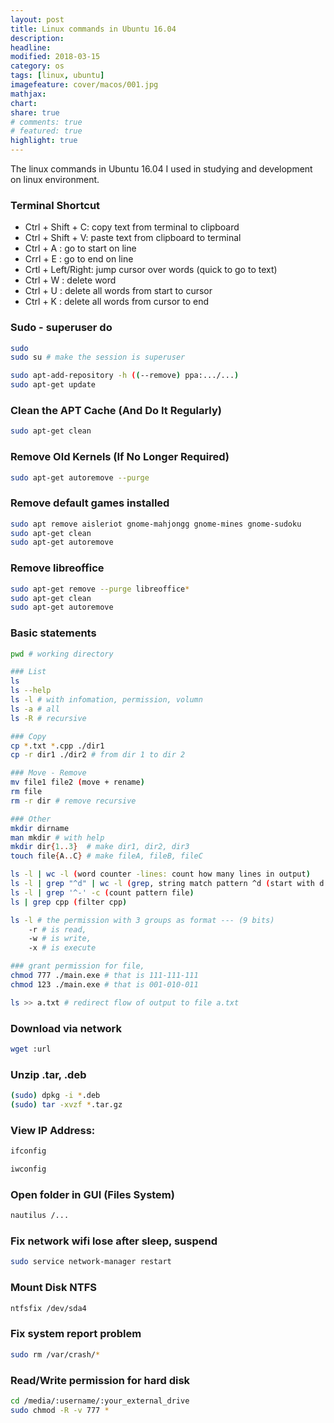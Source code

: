 ```yaml
---
layout: post
title: Linux commands in Ubuntu 16.04
description: 
headline: 
modified: 2018-03-15
category: os
tags: [linux, ubuntu]
imagefeature: cover/macos/001.jpg
mathjax:
chart:
share: true
# comments: true
# featured: true
highlight: true
---
```


The linux commands in Ubuntu 16.04 I used in studying and development on linux environment.

### Terminal Shortcut

+ Ctrl + Shift + C: copy text from terminal to clipboard
+ Ctrl + Shift + V: paste text from clipboard to terminal
+ Ctrl + A : go to start on line
+ Crrl + E : go to end on line
+ Crtl + Left/Right: jump cursor over words (quick to go to text)
+ Ctrl + W : delete word
+ Ctrl + U : delete all words from start to cursor
+ Ctrl + K : delete all words from cursor to end

### Sudo - superuser do
```bash
sudo
sudo su # make the session is superuser

sudo apt-add-repository -h ((--remove) ppa:.../...)
sudo apt-get update

```

### Clean the APT Cache (And Do It Regularly)
```bash
sudo apt-get clean
```

### Remove Old Kernels (If No Longer Required)
```bash
sudo apt-get autoremove --purge
```

### Remove default games installed
```bash
sudo apt remove aisleriot gnome-mahjongg gnome-mines gnome-sudoku
sudo apt-get clean
sudo apt-get autoremove
```

### Remove libreoffice
```bash
sudo apt-get remove --purge libreoffice*
sudo apt-get clean
sudo apt-get autoremove
```

### Basic statements
```bash
pwd # working directory

### List
ls
ls --help
ls -l # with infomation, permission, volumn
ls -a # all
ls -R # recursive

### Copy
cp *.txt *.cpp ./dir1
cp -r dir1 ./dir2 # from dir 1 to dir 2

### Move - Remove
mv file1 file2 (move + rename)
rm file
rm -r dir # remove recursive

### Other
mkdir dirname
man mkdir # with help
mkdir dir{1..3}  # make dir1, dir2, dir3
touch file{A..C} # make fileA, fileB, fileC

ls -l | wc -l (word counter -lines: count how many lines in output)
ls -l | grep "^d" | wc -l (grep, string match pattern ^d (start with d: dir), ^- is file)
ls -l | grep '^-' -c (count pattern file)
ls | grep cpp (filter cpp)

ls -l # the permission with 3 groups as format --- (9 bits)
	-r # is read, 
	-w # is write, 
	-x # is execute

### grant permission for file, 
chmod 777 ./main.exe # that is 111-111-111
chmod 123 ./main.exe # that is 001-010-011

ls >> a.txt # redirect flow of output to file a.txt
```



### Download via network 
```bash
wget :url
``` 


### Unzip .tar, .deb
```bash
(sudo) dpkg -i *.deb
(sudo) tar -xvzf *.tar.gz
```


### View IP Address:

```bash
ifconfig

iwconfig
```



### Open folder in GUI (Files System)

```bash
nautilus /...
```


### Fix network wifi lose after sleep, suspend
```bash
sudo service network-manager restart
```


### Mount Disk NTFS

```bash
ntfsfix /dev/sda4
```



### Fix system report problem

```bash
sudo rm /var/crash/*
```



### Read/Write permission for hard disk

```bash
cd /media/:username/:your_external_drive
sudo chmod -R -v 777 *
```



